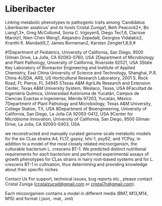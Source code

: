 # Liberibacter

Linking metabolic phenotypes to pathogenic traits among ‘Candidatus Liberibacter asiaticus’ and its hosts Cristal Zuniga1, Beth Peacock2*, Bo Liang1,3*, Greg McCollum4, Sonia C. Irigoyen5, Diego Tec1,6, Clarisse Marotz1, Nien-Chen Weng1, Alejandro Zepeda6, Georgios Vidalakis2, Kranthi K. Mandadi5,7, James Borneman2, Karsten Zengler1,8,9,# 


#1Department of Pediatrics, University of California, San Diego, 9500 Gilman Drive, La Jolla, CA 92093-0760, USA
2Department of Microbiology and Plant Pathology, University of California, Riverside 92521, USA
3State Key Laboratory of Bioreactor Engineering and Institute of Applied Chemistry, East China University of Science and Technology, Shanghai, P.R. China
4USDA, ARS, US Horticultural Research Laboratory, 2001 S. Rock Road, Ft. Pierce, FL 34945
5Texas A&M AgriLife Research and Extension Center, Texas A&M University System, Weslaco, Texas, USA
6Facultad de Ingeniería Química, Universidad Autónoma de Yucatán, Campus de Ciencias Exactas e Ingenierías, Mérida 97203, Yucatán, México
7Department of Plant Pathology and Microbiology, Texas A&M University, College Station, TX, USA
8Department of Bioengineering, University of California, San Diego, La Jolla CA 92093-0412, USA
9Center for Microbiome Innovation, University of California, San Diego, 9500 Gilman Drive, La Jolla, CA 92093-0403, USA



we reconstructed and manually curated genome-scale metabolic models for the six CLas strains A4, FL17, gxpsy, Ishi-1, psy62, and YCPsy, in addition to a model of the most closely related microorganism, the culturable bacterium L. crescens BT-1. We predicted distinct nutritional requirements for each bacterium and performed experimental assays of growth phenotypes for CLas strains in hairy root-based systems and for L. crescens BT-1 in cultivation, thus determining and providing knowledge about their specific niches


Contact Us For support, technical issues, bug reports etc., please contact Cristal Zuniga (cristalzucsd@gmail.com or cristal7n@gmail.com).

Each micoorganism contains a model in different media (BM7, M13,M14, M15) and format (.json, .mat, .xml)

